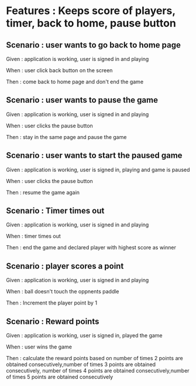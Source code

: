 
# Features  : Keeps score of players, timer, back to home, pause button

## Scenario : user wants to go back to home page

Given : application is working, user is signed in and playing

When : user click back button on the screen

Then : come back to home page and don't end the game

## Scenario : user wants to pause the game

Given : application is working, user is signed in and playing

When : user clicks the pause button

Then : stay in the same page and pause the game

## Scenario : user wants to start the paused game

Given : application is working, user is signed in, playing and game is paused

When : user clicks the pause button

Then : resume the game again

## Scenario : Timer times out

Given : application is working, user is signed in and playing

When : timer times out

Then : end the game and declared player with highest score as winner

## Scenario : player scores a point

Given : application is working, user is signed in and playing

When : ball doesn't touch the oppnents paddle

Then : Increment the player point by 1

## Scenario : Reward points

Given : application is working, user is signed in, played the game

When : user wins the game

Then : calculate the reward points based on number of times 2 points are
obtained consecutively,number of times 3 points are obtained consecutively,
number of times 4 points are obtained consecutively,number of times 5 points
are obtained consecutively
